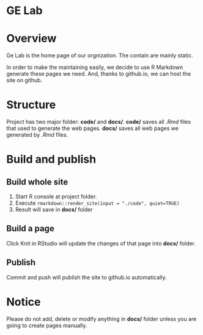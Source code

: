 GE Lab 
======

# Overview #####
Ge Lab is the home page of our orgnization. 
The contain are mainly static.

In order to make the maintaining easily, we decide to use R Markdown generate these pages we need.
And, thanks to github.io, we can host the site on github.

# Structure
Project has two major folder: **code/** and **docs/**. 
**code/** saves all _.Rmd_ files that used to generate the web pages.
**docs/** saves all web pages we generated by _.Rmd_ files. 

# Build and publish

## Build whole site
1. Start R console at project folder. 
2. Execute `rmarkdown::render_site(input = "./code", quiet=TRUE)`
3. Result will save in **docs/** folder

## Build a page
Click Knit in RStudio will update the changes of that page into **docs/** folder.    

## Publish
Commit and push will publish the site to github.io automatically.

# Notice
Please do not add, delete or modify anything in **docs/** folder unless you are going to create pages manually.
